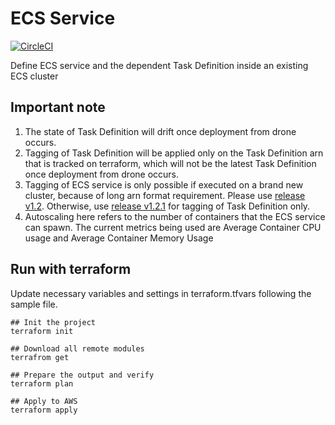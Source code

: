 # ECS Service
[![CircleCI](https://circleci.com/gh/moneysmartco/tf-aws-ecs-service.svg?style=svg&circle-token=xxx)](https://circleci.com/gh/moneysmartco/tf-aws-ecs-service)

Define ECS service and the dependent Task Definition inside an existing ECS cluster



## Important note
1) The state of Task Definition will drift once deployment from drone occurs.
2) Tagging of Task Definition will be applied only on the Task Definition arn that is tracked on terraform, which will not be the latest Task Definition once deployment from drone occurs.
3) Tagging of ECS service is only possible if executed on a brand new cluster, because of long arn format requirement. Please use [release v1.2](https://github.com/moneysmartco/tf-aws-ecs-service/tree/v1.2).
Otherwise, use [release v1.2.1](https://github.com/moneysmartco/tf-aws-ecs-service/tree/v1.2.1) for tagging of Task Definition only.
4) Autoscaling here refers to the number of containers that the ECS service can spawn. The current metrics being used are Average Container CPU usage and Average Container Memory Usage

## Run with terraform

Update necessary variables and settings in terraform.tfvars following the sample file.

```
## Init the project
terraform init

## Download all remote modules
terrafrom get

## Prepare the output and verify
terraform plan

## Apply to AWS
terraform apply
```

